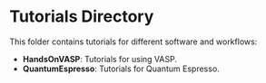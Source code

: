 # Tutorials Directory
This folder contains tutorials for different software and workflows:
- **HandsOnVASP**: Tutorials for using VASP.
- **QuantumEspresso**: Tutorials for Quantum Espresso.


